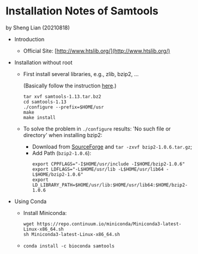 # Installation Notes of Samtools

by Sheng Lian (20210818)

+ Introduction
  - Official Site: [http://www.htslib.org/](http://www.htslib.org/)

+ Installation without root
  - First install several libraries, e.g., zlib, bzip2, ... 
    
    (Basically follow the instruction [here](https://www.jianshu.com/p/da92ca36a220).)
    ```
    tar xvf samtools-1.13.tar.bz2
    cd samtools-1.13
    ./configure --prefix=$HOME/usr
    make
    make install
    ```
  - To solve the problem in `./configure` results: 'No such file or directory' when installing bzip2: 
    * Download from [SourceForge](https://sourceforge.net/projects/bzip2/) and `tar -zxvf bzip2-1.0.6.tar.gz`;
    * Add Path (`bzip2-1.0.6`): 
      ```
      export CPPFLAGS="-I$HOME/usr/include -I$HOME/bzip2-1.0.6"
      export LDFLAGS="-L$HOME/usr/lib -L$HOME/usr/lib64 -L$HOME/bzip2-1.0.6"
      export LD_LIBRARY_PATH=$HOME/usr/lib:$HOME/usr/lib64:$HOME/bzip2-1.0.6

      ```
+ Using Conda 
  - Install Miniconda: 
    ```
    wget https://repo.continuum.io/miniconda/Miniconda3-latest-Linux-x86_64.sh
    sh Miniconda3-latest-Linux-x86_64.sh
    ```
  - `conda install -c bioconda samtools`
